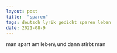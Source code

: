 ```yaml
---
layout: post
title:  "sparen"
tags: deutsch lyrik gedicht sparen leben
date: 2021-08-9
---
```


man spart am leben\\
und dann stirbt man